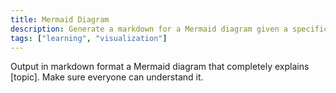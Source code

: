 ```yaml
---
title: Mermaid Diagram
description: Generate a markdown for a Mermaid diagram given a specific topic.
tags: ["learning", "visualization"]
---
```


Output in markdown format a Mermaid diagram that completely explains [topic]. Make sure everyone can understand it.
